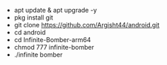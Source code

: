 - apt update & apt upgrade -y
- pkg install git
- git clone https://github.com/Argisht44/android.git
- cd android
- cd Infinite-Bomber-arm64
- chmod 777 infinite-bomber
- ./infinite bomber
